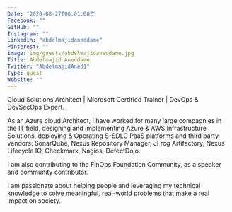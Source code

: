 ```yaml
---
Date: "2020-08-27T00:01:00Z"
Facebook: ""
GitHub: ""
Instagram: ""
Linkedin: "abdelmajidaneddame"
Pinterest: ""
image: img/guests/abdelmajidaneddame.jpg
Title: Abdelmajid Aneddame
Twitter: "AbdelmajidAned1"
Type: guest
Website: ""
---
```

Cloud Solutions Architect | Microsoft Certified Trainer | DevOps & DevSecOps Expert.

As an Azure cloud Architect, I have worked for many large compagnies in the IT field, designing and implementing Azure & AWS Infrastructure Solutions, deploying & Operating S-SDLC PaaS platforms and third party vendors: SonarQube, Nexus Repository Manager, JFrog Artifactory, Nexus Lifecycle IQ, Checkmarx, Nagios, DefectDojo.

I am also contributing to the FinOps Foundation Community, as a speaker and community contributor.

I am passionate about helping people and leveraging my technical knowledge to solve meaningful, real-world problems that make a real impact on society.
